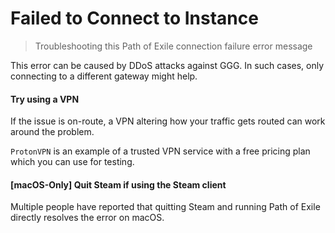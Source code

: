 # Failed to Connect to Instance

> Troubleshooting this Path of Exile connection failure error message

<tip>

This error can be caused by DDoS attacks against GGG. In such cases, only connecting to a different gateway might help.

</tip>

<steps level="4">

#### Try using a VPN

If the issue is on-route, a VPN altering how your traffic gets routed can work around the problem.

`ProtonVPN` is an example of a trusted VPN service with a free pricing plan which you can use for testing.

#### [macOS-Only] Quit Steam if using the Steam client

Multiple people have reported that quitting Steam and running Path of Exile directly resolves the error on macOS.

</steps>
